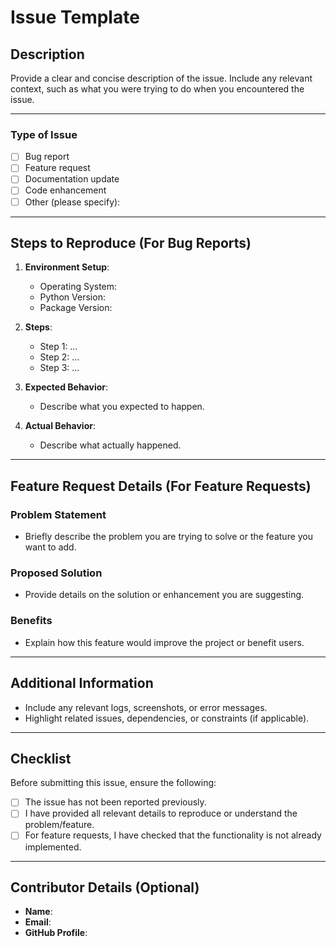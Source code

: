 # Issue Template

## Description

Provide a clear and concise description of the issue. Include any relevant context, such as what you were trying to do when you encountered the issue.

---

### Type of Issue

- [ ] Bug report
- [ ] Feature request
- [ ] Documentation update
- [ ] Code enhancement
- [ ] Other (please specify):

---

## Steps to Reproduce (For Bug Reports)

1. **Environment Setup**:
   - Operating System:
   - Python Version:
   - Package Version:

2. **Steps**:
   - Step 1: …
   - Step 2: …
   - Step 3: …

3. **Expected Behavior**:
   - Describe what you expected to happen.

4. **Actual Behavior**:
   - Describe what actually happened.

---

## Feature Request Details (For Feature Requests)

### Problem Statement
- Briefly describe the problem you are trying to solve or the feature you want to add.

### Proposed Solution
- Provide details on the solution or enhancement you are suggesting.

### Benefits
- Explain how this feature would improve the project or benefit users.

---

## Additional Information

- Include any relevant logs, screenshots, or error messages.
- Highlight related issues, dependencies, or constraints (if applicable).

---

## Checklist

Before submitting this issue, ensure the following:

- [ ] The issue has not been reported previously.
- [ ] I have provided all relevant details to reproduce or understand the problem/feature.
- [ ] For feature requests, I have checked that the functionality is not already implemented.

---

## Contributor Details (Optional)

- **Name**:
- **Email**:
- **GitHub Profile**:
